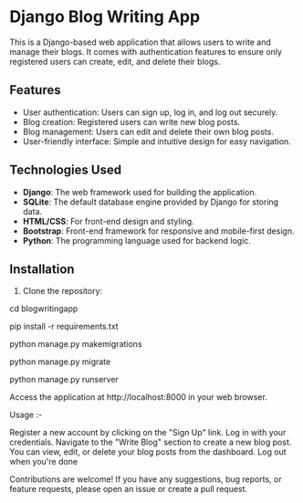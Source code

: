 # Django Blog Writing App

This is a Django-based web application that allows users to write and manage their blogs. It comes with authentication features to ensure only registered users can create, edit, and delete their blogs.

## Features

- User authentication: Users can sign up, log in, and log out securely.
- Blog creation: Registered users can write new blog posts.
- Blog management: Users can edit and delete their own blog posts.
- User-friendly interface: Simple and intuitive design for easy navigation.

## Technologies Used

- **Django**: The web framework used for building the application.
- **SQLite**: The default database engine provided by Django for storing data.
- **HTML/CSS**: For front-end design and styling.
- **Bootstrap**: Front-end framework for responsive and mobile-first design.
- **Python**: The programming language used for backend logic.


## Installation

1. Clone the repository:

cd blogwritingapp

pip install -r requirements.txt

python manage.py makemigrations

python manage.py migrate

python manage.py runserver

Access the application at http://localhost:8000 in your web browser.


Usage :-


Register a new account by clicking on the "Sign Up" link.
Log in with your credentials.
Navigate to the "Write Blog" section to create a new blog post.
You can view, edit, or delete your blog posts from the dashboard.
Log out when you're done


Contributions are welcome! If you have any suggestions, bug reports, or feature requests, please open an issue or create a pull request.

